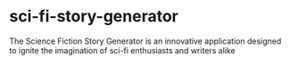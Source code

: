 # sci-fi-story-generator
The Science Fiction Story Generator is an innovative application designed to ignite the imagination of sci-fi enthusiasts and writers alike 
